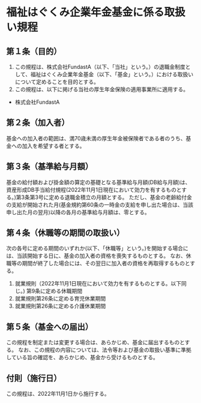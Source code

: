 # 福祉はぐくみ企業年金基金に係る取扱い規程

## 第１条（目的）
1. この規程は、株式会社FundastA（以下、「当社」という。）の退職金制度として、福祉はぐくみ企業年金基金（以下、「基金」という。）における取扱いについて定めることを目的とする。
2. この規程は、以下に掲げる当社の厚生年金保険の適用事業所に適用する。
- 株式会社FundastA

## 第２条（加入者）
基金への加入者の範囲は、満70歳未満の厚生年金被保険者である者のうち、基金への加入を希望する者とする。

## 第３条（基準給与月額）
基金の給付額および掛金額の算定の基礎となる基準給与月額(DB給与月額)は、資産形成DB手当給付規程(2022年11月1日現在において効力を有するものとする。)第3条第3号に定める退職金積立の月額とする。
ただし、基金の老齢給付金の支給が開始された月(基金規約第60条の一時金の支給を申し出た場合は、当該申し出た月の翌月)以降の各月の基準給与月額は、零とする。

## 第４条（休職等の期間の取扱い）
次の各号に定める期間のいずれか(以下、「休職等」という。)を開始する場合には、当該開始する日に、基金の加入者の資格を喪失するものとする。
なお、休職等の期間が終了した場合には、その翌日に加入者の資格を再取得するものとする。
1. 就業規則（2022年11月1日現在において効力を有するものとする。以下同じ。) 第9条に定める休職期間
1. 就業規則第26条に定める育児休業期間
1. 就業規則第26条に定める介護休業期間

## 第５条（基金への届出）
この規程を制定または変更する場合は、あらかじめ、基金に届出するものとする。
なお、この規程の内容については、法令等および基金の取扱い基準に準拠している旨の確認を、あらかじめ、基金から受けるものとする。

## 付則（施行日）
この規程は、2022年11月1日から施行する。

